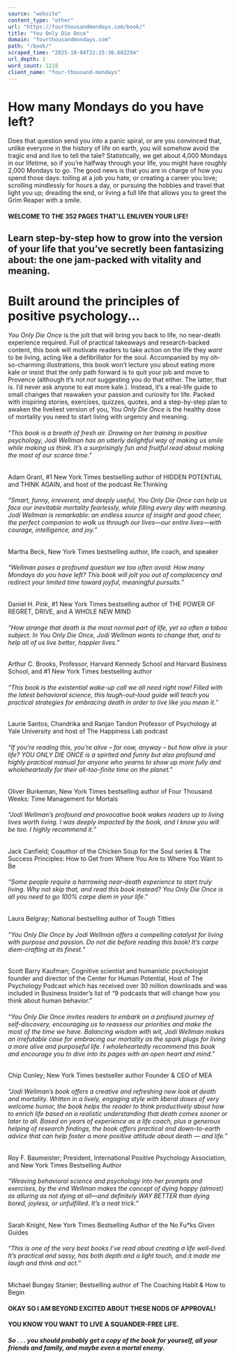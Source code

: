 ```yaml
---
source: "website"
content_type: "other"
url: "https://fourthousandmondays.com/book/"
title: "You Only Die Once"
domain: "fourthousandmondays.com"
path: "/book/"
scraped_time: "2025-10-04T22:25:36.602294"
url_depth: 1
word_count: 1218
client_name: "four-thousand-mondays"
---
```


# How many Mondays do you have left?

Does that question send you into a panic spiral, or are you convinced that, unlike everyone in the history of life on earth, you will somehow avoid the tragic end and live to tell the tale? Statistically, we get about 4,000 Mondays in our lifetime, so if you’re halfway through your life, you might have roughly 2,000 Mondays to go. The good news is that you are in charge of how you spend those days: toiling at a job you hate, or creating a career you love; scrolling mindlessly for hours a day, or pursuing the hobbies and travel that light you up; dreading the end, or living a full life that allows you to greet the Grim Reaper with a smile.

#### WELCOME TO THE 352 PAGES THAT'LL ENLIVEN YOUR LIFE!

## Learn step-by-step how to grow into the version of your life that you’ve secretly been fantasizing about: the one jam-packed with vitality and meaning.

# Built around the principles of positive psychology...

_You Only Die Once_ is the jolt that will bring you back to life, no near-death experience required. Full of practical takeaways and research-backed content, this book will motivate readers to take action on the life they _want_ to be living, acting like a defibrillator for the soul. Accompanied by my oh-so-charming illustrations, this book won’t lecture you about eating more kale or insist that the only path forward is to quit your job and move to Provence (although it’s not _not_ suggesting you do that either. The latter, that is. I’d never ask anyone to eat more kale.). Instead, it’s a real-life guide to small changes that reawaken your passion and curiosity for life. Packed with inspiring stories, exercises, quizzes, quotes, and a step-by-step plan to awaken the liveliest version of you, _You Only Die Once_ is the healthy dose of mortality you need to start living with urgency and meaning.

###### “This book is a breath of fresh air. Drawing on her training in positive psychology, Jodi Wellman has an utterly delightful way of making us smile while making us think. It’s a surprisingly fun and fruitful read about making the most of our scarce time.”

Adam Grant, #1 New York Times bestselling author of HIDDEN POTENTIAL and THINK AGAIN, and host of the podcast Re:Thinking

###### “Smart, funny, irreverent, and deeply useful, You Only Die Once can help us face our inevitable mortality fearlessly, while filling every day with meaning. Jodi Wellman is remarkable: an endless source of insight and good cheer, the perfect companion to walk us through our lives—our entire lives—with courage, intelligence, and joy.”

Martha Beck, New York Times bestselling author, life coach, and speaker

###### “Wellman poses a profound question we too often avoid: How many Mondays do you have left? This book will jolt you out of complacency and redirect your limited time toward joyful, meaningful pursuits.”

Daniel H. Pink, #1 New York Times bestselling author of THE POWER OF REGRET, DRIVE, and A WHOLE NEW MIND

###### “How strange that death is the most normal part of life, yet so often a taboo subject. In You Only Die Once, Jodi Wellman wants to change that, and to help all of us live better, happier lives.”

Arthur C. Brooks, Professor, Harvard Kennedy School and Harvard Business School, and #1 New York Times bestselling author

###### “This book is the existential wake-up call we all need right now! Filled with the latest behavioral science, this laugh-out-loud guide will teach you practical strategies for embracing death in order to live like you mean it.”

Laurie Santos, Chandrika and Ranjan Tandon Professor of Psychology at Yale University and host of The Happiness Lab podcast

###### “If you’re reading this, you’re alive – for now, anyway – but how alive is your life? YOU ONLY DIE ONCE is a spirited and funny but also profound and highly practical manual for anyone who yearns to show up more fully and wholeheartedly for their all-too-finite time on the planet.”

Oliver Burkeman, New York Times bestselling author of Four Thousand Weeks: Time Management for Mortals

###### “Jodi Wellman’s profound and provocative book wakes readers up to living lives worth living. I was deeply impacted by the book, and I know you will be too. I highly recommend it.”

Jack Canfield; Coauthor of the Chicken Soup for the Soul series & The Success Principles: How to Get from Where You Are to Where You Want to Be

###### “Some people require a harrowing near-death experience to start truly living. Why not skip that, and read this book instead? You Only Die Once is all you need to go 100% carpe diem in your life.”

Laura Belgray; National bestselling author of Tough Titties

###### “You Only Die Once by Jodi Wellman offers a compelling catalyst for living with purpose and passion. Do not die before reading this book! It’s carpe diem-crafting at its finest.”

Scott Barry Kaufman; Cognitive scientist and humanistic psychologist founder and director of the Center for Human Potential, Host of The Psychology Podcast which has received over 30 million downloads and was included in Business Insider’s list of “9 podcasts that will change how you think about human behavior.”

###### “You Only Die Once invites readers to embark on a profound journey of self-discovery, encouraging us to reassess our priorities and make the most of the time we have. Balancing wisdom with wit, Jodi Wellman makes an irrefutable case for embracing our mortality as the spark plugs for living a more alive and purposeful life. I wholeheartedly recommend this book and encourage you to dive into its pages with an open heart and mind.”

Chip Conley; New York Times bestseller author Founder & CEO of MEA

###### “Jodi Wellman’s book offers a creative and refreshing new look at death and mortality. Written in a lively, engaging style with liberal doses of very welcome humor, the book helps the reader to think productively about how to enrich life based on a realistic understanding that death comes sooner or later to all. Based on years of experience as a life coach, plus a generous helping of research findings, the book offers practical and down-to-earth advice that can help foster a more positive attitude about death — and life.”

Roy F. Baumeister; President, International Positive Psychology Association, and New York Times Bestselling Author

###### “Weaving behavioral science and psychology into her prompts and exercises, by the end Wellman makes the concept of dying happy (almost) as alluring as not dying at all—and definitely WAY BETTER than dying bored, joyless, or unfulfilled. It’s a neat trick.”

Sarah Knight, New York Times Bestselling Author of the No Fu*ks Given Guides

###### “This is one of the very best books I’ve read about creating a life well-lived. It’s practical and sassy, has both depth and a light touch, and it made me laugh and think and act.”

Michael Bungay Stanier; Bestselling author of The Coaching Habit & How to Begin

#### OKAY SO I AM BEYOND EXCITED ABOUT THESE NODS OF APPROVAL!

#### YOU KNOW YOU WANT TO LIVE A SQUANDER-FREE LIFE.

##### So . . . you should probably get a copy of the book for yourself, all your friends and family, and maybe even a mortal enemy.